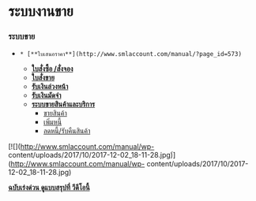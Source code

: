 # ระบบงานขาย

### ระบบขาย

  *     * [**ใบเสนอราคา**](http://www.smlaccount.com/manual/?page_id=573)
    * [**ใบสั่งซื้อ /สั่งจอง**](http://www.smlaccount.com/manual/?page_id=577)
    * [**ใบสั่งขาย**](http://www.smlaccount.com/manual/?page_id=581)
    * [**รับเงินล่วงหน้า**](http://www.smlaccount.com/manual/?page_id=585)
    * [**รับเงินมัดจำ**](http://www.smlaccount.com/manual/?page_id=589)
    * [**ระบบขายสินค้าและบริการ**](http://www.smlaccount.com/manual/?page_id=593)
      * [ขายสินค้า](http://www.smlaccount.com/manual/?page_id=597)
      * [เพิ่มหนี้](http://www.smlaccount.com/manual/?page_id=601)
      * [ลดหนี้/รับคืนสินค้า](http://www.smlaccount.com/manual/?page_id=605)

[![](http://www.smlaccount.com/manual/wp-
content/uploads/2017/10/2017-12-02_18-11-28.jpg)่](http://www.smlaccount.com/manual/wp-
content/uploads/2017/10/2017-12-02_18-11-28.jpg)



[**ฉบับเร่งด่วน ดูแบบสรุปที่ วีดีโอนี้**](https://youtu.be/qpoqFIxau6w)

